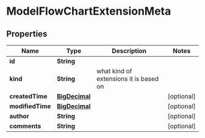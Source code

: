 # ModelFlowChartExtensionMeta

## Properties
Name | Type | Description | Notes
------------ | ------------- | ------------- | -------------
**id** | **String** |  | 
**kind** | **String** | what kind of extensions it is based on | 
**createdTime** | [**BigDecimal**](BigDecimal.md) |  |  [optional]
**modifiedTime** | [**BigDecimal**](BigDecimal.md) |  |  [optional]
**author** | **String** |  |  [optional]
**comments** | **String** |  |  [optional]
